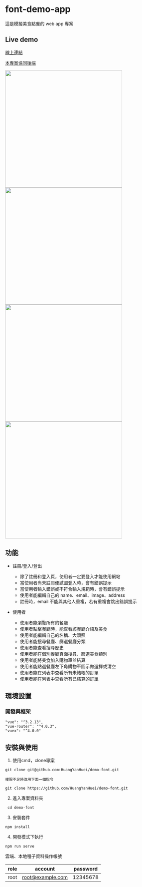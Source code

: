 # font-demo-app

這是模擬美食點餐的 web app 專案

## Live demo

[線上連結]()

[本專案協同後端](https://github.com/HuangYanHuei/demo-back)

<img src="https://github.com/HuangYanHuei/demo-font/blob/master/public/demo1.png" width=375 />
<img src="https://github.com/HuangYanHuei/demo-font/blob/master/public/demo2.png" width=375 />
<img src="https://github.com/HuangYanHuei/demo-font/blob/master/public/demo3.png" width=375 />
<img src="https://github.com/HuangYanHuei/demo-font/blob/master/public/demo4.png" width=375 />

## 功能

- 註冊/登入/登出
  - 除了註冊和登入頁，使用者一定要登入才能使用網站
  - 當使用者尚未註冊便試圖登入時，會有錯誤提示
  - 當使用者輸入錯誤或不符合輸入規範時，會有錯誤提示
  - 使用者能編輯自己的 name、email、image、address
  - 註冊時，email 不能與其他人重複，若有重複會跳出錯誤提示

- 使用者
  - 使用者能瀏覽所有的餐廳
  - 使用者點擊餐廳時，能查看該餐廳介紹及美食
  - 使用者能編輯自己的名稱、大頭照
  - 使用者能搜尋餐廳、篩選餐廳分類
  - 使用者能查看搜尋歷史
  - 使用者能在個別餐廳頁面搜尋、篩選美食類別
  - 使用者能將美食加入購物車並結算
  - 使用者能點選餐廳左下角購物車圖示做選擇或清空
  - 使用者能在列表中查看所有未結帳的訂單
  - 使用者能在列表中查看所有已結算的訂單



## 環境設置

### 開發與框架
```
"vue": "^3.2.13",
"vue-router": "^4.0.3",
"vuex": "^4.0.0"
```

## 安裝與使用  
1. 使用cmd，clone專案
```
git clone git@github.com:HuangYanHuei/demo-font.git
```
```
權限不足時改用下面一個指令

git clone https://github.com/HuangYanHuei/demo-font.git
```
2. 進入專案資料夾
```
 cd demo-font
```
3. 安裝套件
```
npm install
```
4. 開發模式下執行
```
npm run serve
```

雲端、本地種子資料操作帳號

|    role    | account | password |
| ---------- | ------- | -------- |
| root | root@example.com | 12345678 |


